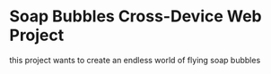 # Soap Bubbles Cross-Device Web Project

this project wants to create an endless world of flying soap bubbles 
